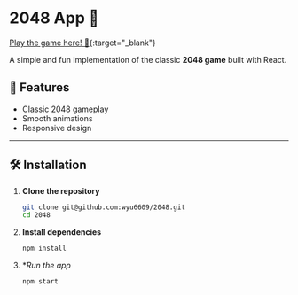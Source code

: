 # 2048 App 🧩

[Play the game here! 🚀](https://wyu6609.github.io/2048){:target="\_blank"}

A simple and fun implementation of the classic **2048 game** built with React.

## 🚀 Features

- Classic 2048 gameplay
- Smooth animations
- Responsive design

---

## 🛠 Installation

1. **Clone the repository**

   ```sh
   git clone git@github.com:wyu6609/2048.git
   cd 2048
   ```

2. **Install dependencies**

   ```sh
   npm install
   ```

3. \*_Run the app_
   ```sh
   npm start
   ```
